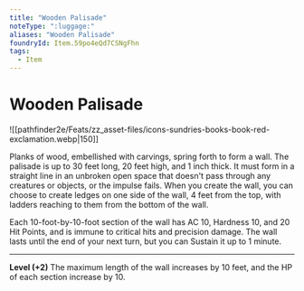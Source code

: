 ```yaml
---
title: "Wooden Palisade"
noteType: ":luggage:"
aliases: "Wooden Palisade"
foundryId: Item.59po4eQd7CSNgFhn
tags:
  - Item
---
```


# Wooden Palisade
![[pathfinder2e/Feats/zz_asset-files/icons-sundries-books-book-red-exclamation.webp|150]]

Planks of wood, embellished with carvings, spring forth to form a wall. The palisade is up to 30 feet long, 20 feet high, and 1 inch thick. It must form in a straight line in an unbroken open space that doesn't pass through any creatures or objects, or the impulse fails. When you create the wall, you can choose to create ledges on one side of the wall, 4 feet from the top, with ladders reaching to them from the bottom of the wall.

Each 10-foot-by-10-foot section of the wall has AC 10, Hardness 10, and 20 Hit Points, and is immune to critical hits and precision damage. The wall lasts until the end of your next turn, but you can Sustain it up to 1 minute.

* * *

**Level (+2)** The maximum length of the wall increases by 10 feet, and the HP of each section increase by 10.
